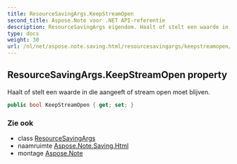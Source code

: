 ```yaml
---
title: ResourceSavingArgs.KeepStreamOpen
second_title: Aspose.Note voor .NET API-referentie
description: ResourceSavingArgs eigendom. Haalt of stelt een waarde in die aangeeft of stream open moet blijven.
type: docs
weight: 30
url: /nl/net/aspose.note.saving.html/resourcesavingargs/keepstreamopen/
---
```

## ResourceSavingArgs.KeepStreamOpen property

Haalt of stelt een waarde in die aangeeft of stream open moet blijven.

```csharp
public bool KeepStreamOpen { get; set; }
```

### Zie ook

* class [ResourceSavingArgs](../)
* naamruimte [Aspose.Note.Saving.Html](../../resourcesavingargs/)
* montage [Aspose.Note](../../../)


